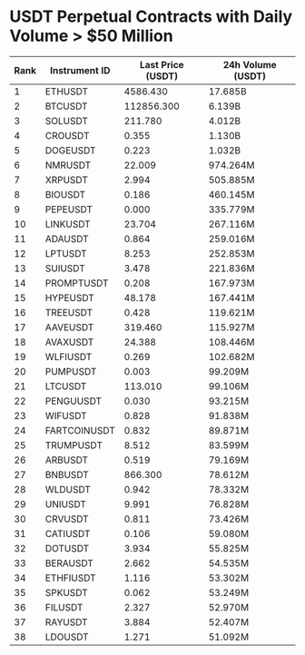 # USDT Perpetual Contracts with Daily Volume > $50 Million

| Rank | Instrument ID | Last Price (USDT) | 24h Volume (USDT) |
|------|---------------|-------------------|-------------------|
| 1 | ETHUSDT | 4586.430 | 17.685B |
| 2 | BTCUSDT | 112856.300 | 6.139B |
| 3 | SOLUSDT | 211.780 | 4.012B |
| 4 | CROUSDT | 0.355 | 1.130B |
| 5 | DOGEUSDT | 0.223 | 1.032B |
| 6 | NMRUSDT | 22.009 | 974.264M |
| 7 | XRPUSDT | 2.994 | 505.885M |
| 8 | BIOUSDT | 0.186 | 460.145M |
| 9 | PEPEUSDT | 0.000 | 335.779M |
| 10 | LINKUSDT | 23.704 | 267.116M |
| 11 | ADAUSDT | 0.864 | 259.016M |
| 12 | LPTUSDT | 8.253 | 252.853M |
| 13 | SUIUSDT | 3.478 | 221.836M |
| 14 | PROMPTUSDT | 0.208 | 167.973M |
| 15 | HYPEUSDT | 48.178 | 167.441M |
| 16 | TREEUSDT | 0.428 | 119.621M |
| 17 | AAVEUSDT | 319.460 | 115.927M |
| 18 | AVAXUSDT | 24.388 | 108.446M |
| 19 | WLFIUSDT | 0.269 | 102.682M |
| 20 | PUMPUSDT | 0.003 | 99.209M |
| 21 | LTCUSDT | 113.010 | 99.106M |
| 22 | PENGUUSDT | 0.030 | 93.215M |
| 23 | WIFUSDT | 0.828 | 91.838M |
| 24 | FARTCOINUSDT | 0.832 | 89.871M |
| 25 | TRUMPUSDT | 8.512 | 83.599M |
| 26 | ARBUSDT | 0.519 | 79.169M |
| 27 | BNBUSDT | 866.300 | 78.612M |
| 28 | WLDUSDT | 0.942 | 78.332M |
| 29 | UNIUSDT | 9.991 | 76.828M |
| 30 | CRVUSDT | 0.811 | 73.426M |
| 31 | CATIUSDT | 0.106 | 59.080M |
| 32 | DOTUSDT | 3.934 | 55.825M |
| 33 | BERAUSDT | 2.662 | 54.535M |
| 34 | ETHFIUSDT | 1.116 | 53.302M |
| 35 | SPKUSDT | 0.062 | 53.249M |
| 36 | FILUSDT | 2.327 | 52.970M |
| 37 | RAYUSDT | 3.884 | 52.407M |
| 38 | LDOUSDT | 1.271 | 51.092M |
